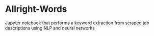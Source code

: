 # Allright-Words
Jupyter notebook that performs a keyword extraction from scraped job descriptions using NLP and neural networks
